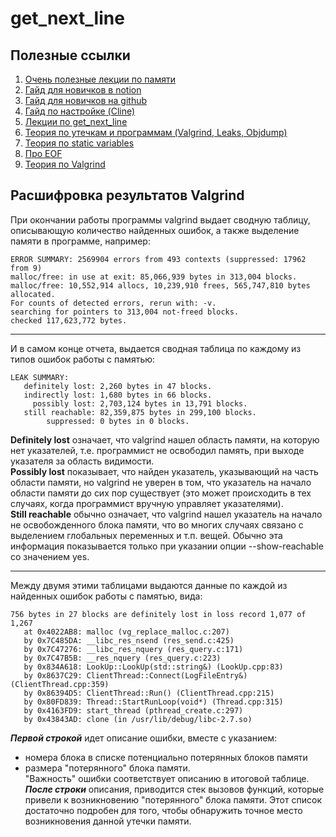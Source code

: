 # get_next_line
## Полезные ссылки
1. [Очень полезные лекции по памяти](https://www.youtube.com/watch?v=_8-ht2AKyH4)
2. [Гайд для новичков в notion](https://www.notion.so/F-A-Q-21-a53b71ace3e44d00974191172179fece#bcc22588664e4cf3bb331706bb054d0c)
3. [Гайд для новичков на github](https://github.com/daniiomir/faq_for_school_21#guest)
4. [Гайд по настройке (Cline)](https://www.notion.so/Clion-Make-it-friendly-again-a1f07941b3e8419291184c7b9acee204)
5. [Лекции по get_next_line](https://www.notion.so/get_next_line-59fb1381311b4867b4cfaeec5b94c193)
6. [Теория по утечкам и программам (Valgrind, Leaks, Objdump)](https://github.com/daniiomir/faq_for_school_21/blob/master/docs/memory_leaks_amatilda.pdf)
7. [Теория по static variables](https://en.wikipedia.org/wiki/Static_variable)
8. [Про EOF](https://habr.com/ru/company/ruvds/blog/491700/#:~:text=EOF%20%E2%80%94%20%D1%8D%D1%82%D0%BE%20%D0%BD%D0%B5%20%D1%81%D0%B8%D0%BC%D0%B2%D0%BE%D0%BB.,%D1%84%D0%B0%D0%B9%D0%BB%D0%BE%D0%B2%20%D0%BD%D0%B5%D1%82%20%D0%BD%D0%B5%D0%BA%D0%BE%D0%B5%D0%B3%D0%BE%20%D0%BE%D1%81%D0%BE%D0%B1%D0%BE%D0%B3%D0%BE%20%D1%81%D0%B8%D0%BC%D0%B2%D0%BE%D0%BB%D0%B0.)  
9. [Теория по Valgrind](http://alexott.net/ru/linux/valgrind/Valgrind.html)

## Расшифровка результатов Valgrind  
При окончании работы программы valgrind выдает сводную таблицу, описывающую количество найденных ошибок, а также выделение памяти в программе, например:
```
ERROR SUMMARY: 2569904 errors from 493 contexts (suppressed: 17962 from 9)  
malloc/free: in use at exit: 85,066,939 bytes in 313,004 blocks.  
malloc/free: 10,552,914 allocs, 10,239,910 frees, 565,747,810 bytes allocated.  
For counts of detected errors, rerun with: -v. 
searching for pointers to 313,004 not-freed blocks.  
checked 117,623,772 bytes.  
```
---

И в самом конце отчета, выдается сводная таблица по каждому из типов ошибок работы с памятью:  
```
LEAK SUMMARY:  
   definitely lost: 2,260 bytes in 47 blocks.  
   indirectly lost: 1,680 bytes in 66 blocks.  
     possibly lost: 2,703,124 bytes in 13,791 blocks.  
   still reachable: 82,359,875 bytes in 299,100 blocks.  
        suppressed: 0 bytes in 0 blocks.  
```        
**Definitely lost** означает, что valgrind нашел область памяти, на которую нет указателей, т.е. программист не освободил память, при выходе указателя за область видимости.  
**Possibly lost** показывает, что найден указатель, указывающий на часть области памяти, но valgrind не уверен в том, что указатель на начало области памяти до сих пор существует (это может происходить в тех случаях, когда программист вручную управляет указателями).  
**Still reachable** обычно означает, что valgrind нашел указатель на начало не освобожденного блока памяти, что во многих случаях связано с выделением глобальных переменных и т.п. вещей. Обычно эта информация показывается только при указании опции --show-reachable со значением yes.  

---

Между двумя этими таблицами выдаются данные по каждой из найденных ошибок работы с памятью, вида:  
```
756 bytes in 27 blocks are definitely lost in loss record 1,077 of 1,267  
   at 0x4022AB8: malloc (vg_replace_malloc.c:207)  
   by 0x7C485DA: __libc_res_nsend (res_send.c:425)  
   by 0x7C47276: __libc_res_nquery (res_query.c:171)  
   by 0x7C47B5B: __res_nquery (res_query.c:223)  
   by 0x834A618: LookUp::LookUp(std::string&) (LookUp.cpp:83)  
   by 0x8637C29: ClientThread::Connect(LogFileEntry&) (ClientThread.cpp:359)  
   by 0x86394D5: ClientThread::Run() (ClientThread.cpp:215)  
   by 0x80FD839: Thread::StartRunLoop(void*) (Thread.cpp:315)  
   by 0x4163FD9: start_thread (pthread_create.c:297)  
   by 0x43843AD: clone (in /usr/lib/debug/libc-2.7.so)  
```  
**_Первой строкой_** идет описание ошибки, вместе с указанием:
+ номера блока в списке потенциально потерянных блоков памяти
+ размера "потерянного" блока памяти.  
"Важность" ошибки соответствует описанию в итоговой таблице. 
**_После строки_** описания, приводится стек вызовов функций, которые привели к возникновению "потерянного" блока памяти.   Этот список достаточно подробен для того, чтобы обнаружить точное место возникновения данной утечки памяти.
